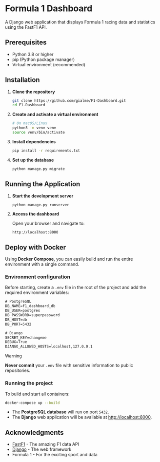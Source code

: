 # Formula 1 Dashboard

A Django web application that displays Formula 1 racing data and statistics using the FastF1 API.

## Prerequisites

- Python 3.8 or higher
- pip (Python package manager)
- Virtual environment (recommended)

## Installation

1. **Clone the repository**
   ```bash
   git clone https://github.com/gialme/F1-Dashboard.git
   cd F1-Dashboard
   ```

2. **Create and activate a virtual environment**
   ```bash
   # On macOS/Linux
   python3 -m venv venv
   source venv/bin/activate
   ```

3. **Install dependencies**
   ```bash
   pip install -r requirements.txt
   ```

4. **Set up the database**
   ```bash
   python manage.py migrate
   ```

## Running the Application

1. **Start the development server**
   ```bash
   python manage.py runserver
   ```

2. **Access the dashboard**
   
   Open your browser and navigate to:
   ```
   http://localhost:8000
   ```

## Deploy with Docker

Using **Docker Compose**, you can easily build and run the entire environment with a single command.

### Environment configuration

Before starting, create a `.env` file in the root of the project and add the required environment variables:

```txt
# PostgreSQL
DB_NAME=f1_dashboard_db
DB_USER=postgres
DB_PASSWORD=superpassword
DB_HOST=db
DB_PORT=5432

# Django
SECRET_KEY=changeme
DEBUG=True
DJANGO_ALLOWED_HOSTS=localhost,127.0.0.1
```

> [!WARNING]  
> **Never commit** your `.env` file with sensitive information to public repositories.

### Running the project

To build and start all containers:

``` bash
docker-compose up --build
```

- The **PostgreSQL database** will run on port `5432`.
- The **Django** web application will be available at [http://localhost:8000](http://localhost:8000).

## Acknowledgments

- [FastF1](https://github.com/theOehrly/Fast-F1) - The amazing F1 data API
- [Django](https://www.djangoproject.com/) - The web framework
- Formula 1 - For the exciting sport and data
